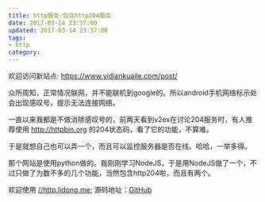 ```yaml
---
title: http服务-包含http204服务
date: 2017-03-14 23:37:00
updated: 2017-03-14 23:37:00
tags:
- http
category:
---
```


欢迎访问新站点: <https://www.yidiankuaile.com/post/>

众所周知，正常情况联网，并不能联机到google的。所以android手机网络标示处会出现感叹号，提示无法连接网络。
<!-- more -->
一直以来我都是不做消除感叹号的，前两天看到v2ex在讨论204服务时，有人推荐使用 http://httpbin.org 的204状态码，看了它的功能，不算难。

于是就想自己也可以弄一个，而且可以监控服务器是否在线。哈哈，一举多得。

那个网站是使用python做的。我刚刚学习NodeJS，于是用NodeJS做了一个，不过只做了为数不多的几个功能，当然包含http204啦，而且有两个。

欢迎使用
[//http.lidong.me](//http.lidong.me);
源码地址：[GitHub](https://github.com/oonnnoo/http)


